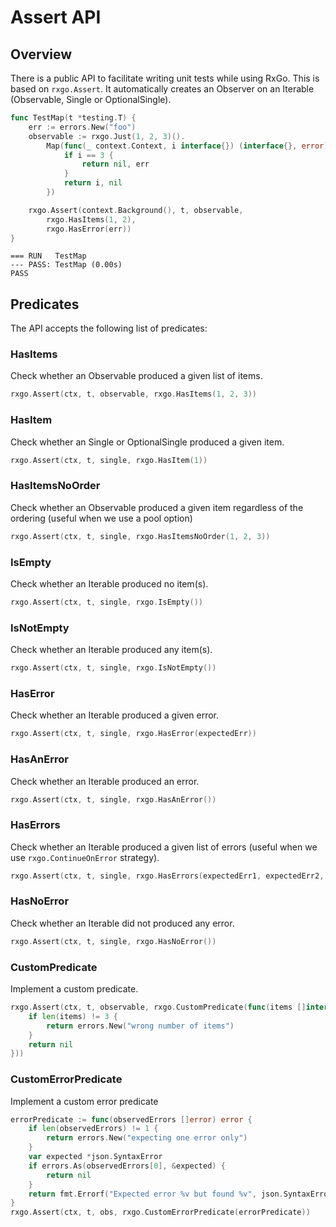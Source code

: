 # Assert API

## Overview

There is a public API to facilitate writing unit tests while using RxGo. This is based on `rxgo.Assert`. It automatically creates an Observer on an Iterable (Observable, Single or OptionalSingle).

```go
func TestMap(t *testing.T) {
	err := errors.New("foo")
	observable := rxgo.Just(1, 2, 3)().
		Map(func(_ context.Context, i interface{}) (interface{}, error) {
			if i == 3 {
				return nil, err
			}
			return i, nil
		})

	rxgo.Assert(context.Background(), t, observable,
		rxgo.HasItems(1, 2),
		rxgo.HasError(err))
}
```

```
=== RUN   TestMap
--- PASS: TestMap (0.00s)
PASS
```

## Predicates

The API accepts the following list of predicates:

### HasItems

Check whether an Observable produced a given list of items.

```go
rxgo.Assert(ctx, t, observable, rxgo.HasItems(1, 2, 3))
```

### HasItem

Check whether an Single or OptionalSingle produced a given item.

```go
rxgo.Assert(ctx, t, single, rxgo.HasItem(1))
```

### HasItemsNoOrder

Check whether an Observable produced a given item regardless of the ordering (useful when we use a pool option)

```go
rxgo.Assert(ctx, t, single, rxgo.HasItemsNoOrder(1, 2, 3))
```

### IsEmpty

Check whether an Iterable produced no item(s).

```go
rxgo.Assert(ctx, t, single, rxgo.IsEmpty())
```

### IsNotEmpty

Check whether an Iterable produced any item(s).

```go
rxgo.Assert(ctx, t, single, rxgo.IsNotEmpty())
```

### HasError

Check whether an Iterable produced a given error.

```go
rxgo.Assert(ctx, t, single, rxgo.HasError(expectedErr))
```

### HasAnError

Check whether an Iterable produced an error.

```go
rxgo.Assert(ctx, t, single, rxgo.HasAnError())
```

### HasErrors

Check whether an Iterable produced a given list of errors (useful when we use `rxgo.ContinueOnError` strategy).

```go
rxgo.Assert(ctx, t, single, rxgo.HasErrors(expectedErr1, expectedErr2, expectedErr3))
```

### HasNoError

Check whether an Iterable did not produced any error.

```go
rxgo.Assert(ctx, t, single, rxgo.HasNoError())
```

### CustomPredicate

Implement a custom predicate.

```go
rxgo.Assert(ctx, t, observable, rxgo.CustomPredicate(func(items []interface{}) error {
	if len(items) != 3 {
		return errors.New("wrong number of items")
	}
	return nil
}))
```

### CustomErrorPredicate

Implement a custom error predicate

```go
errorPredicate := func(observedErrors []error) error {
	if len(observedErrors) != 1 {
		return errors.New("expecting one error only")
	}
	var expected *json.SyntaxError
	if errors.As(observedErrors[0], &expected) {
		return nil
	}
	return fmt.Errorf("Expected error %v but found %v", json.SyntaxError{}, observedErrors[0])
}
rxgo.Assert(ctx, t, obs, rxgo.CustomErrorPredicate(errorPredicate))
```